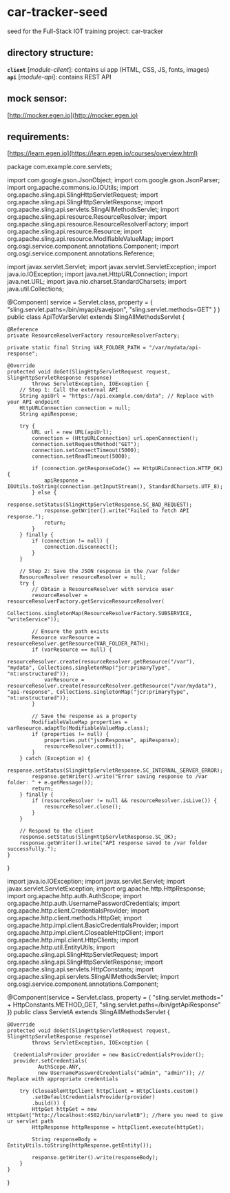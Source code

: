 # car-tracker-seed
seed for the Full-Stack IOT training project: car-tracker

## directory structure:

**`client`** [*module-client*]: contains ui app (HTML, CSS, JS, fonts, images)      
**`api`** [*module-api*]: contains REST API

## mock sensor: 
[http://mocker.egen.io](http://mocker.egen.io)

## requirements:
[https://learn.egen.io](https://learn.egen.io/courses/overview.html)


package com.example.core.servlets;

import com.google.gson.JsonObject;
import com.google.gson.JsonParser;
import org.apache.commons.io.IOUtils;
import org.apache.sling.api.SlingHttpServletRequest;
import org.apache.sling.api.SlingHttpServletResponse;
import org.apache.sling.api.servlets.SlingAllMethodsServlet;
import org.apache.sling.api.resource.ResourceResolver;
import org.apache.sling.api.resource.ResourceResolverFactory;
import org.apache.sling.api.resource.Resource;
import org.apache.sling.api.resource.ModifiableValueMap;
import org.osgi.service.component.annotations.Component;
import org.osgi.service.component.annotations.Reference;

import javax.servlet.Servlet;
import javax.servlet.ServletException;
import java.io.IOException;
import java.net.HttpURLConnection;
import java.net.URL;
import java.nio.charset.StandardCharsets;
import java.util.Collections;

@Component(
    service = Servlet.class,
    property = {
        "sling.servlet.paths=/bin/myapi/savejson",
        "sling.servlet.methods=GET"
    }
)
public class ApiToVarServlet extends SlingAllMethodsServlet {

    @Reference
    private ResourceResolverFactory resourceResolverFactory;

    private static final String VAR_FOLDER_PATH = "/var/mydata/api-response";

    @Override
    protected void doGet(SlingHttpServletRequest request, SlingHttpServletResponse response)
            throws ServletException, IOException {
        // Step 1: Call the external API
        String apiUrl = "https://api.example.com/data"; // Replace with your API endpoint
        HttpURLConnection connection = null;
        String apiResponse;

        try {
            URL url = new URL(apiUrl);
            connection = (HttpURLConnection) url.openConnection();
            connection.setRequestMethod("GET");
            connection.setConnectTimeout(5000);
            connection.setReadTimeout(5000);

            if (connection.getResponseCode() == HttpURLConnection.HTTP_OK) {
                apiResponse = IOUtils.toString(connection.getInputStream(), StandardCharsets.UTF_8);
            } else {
                response.setStatus(SlingHttpServletResponse.SC_BAD_REQUEST);
                response.getWriter().write("Failed to fetch API response.");
                return;
            }
        } finally {
            if (connection != null) {
                connection.disconnect();
            }
        }

        // Step 2: Save the JSON response in the /var folder
        ResourceResolver resourceResolver = null;
        try {
            // Obtain a ResourceResolver with service user
            resourceResolver = resourceResolverFactory.getServiceResourceResolver(
                    Collections.singletonMap(ResourceResolverFactory.SUBSERVICE, "writeService"));

            // Ensure the path exists
            Resource varResource = resourceResolver.getResource(VAR_FOLDER_PATH);
            if (varResource == null) {
                resourceResolver.create(resourceResolver.getResource("/var"), "mydata", Collections.singletonMap("jcr:primaryType", "nt:unstructured"));
                varResource = resourceResolver.create(resourceResolver.getResource("/var/mydata"), "api-response", Collections.singletonMap("jcr:primaryType", "nt:unstructured"));
            }

            // Save the response as a property
            ModifiableValueMap properties = varResource.adaptTo(ModifiableValueMap.class);
            if (properties != null) {
                properties.put("jsonResponse", apiResponse);
                resourceResolver.commit();
            }
        } catch (Exception e) {
            response.setStatus(SlingHttpServletResponse.SC_INTERNAL_SERVER_ERROR);
            response.getWriter().write("Error saving response to /var folder: " + e.getMessage());
            return;
        } finally {
            if (resourceResolver != null && resourceResolver.isLive()) {
                resourceResolver.close();
            }
        }

        // Respond to the client
        response.setStatus(SlingHttpServletResponse.SC_OK);
        response.getWriter().write("API response saved to /var folder successfully.");
    }
}


import java.io.IOException;
import javax.servlet.Servlet;
import javax.servlet.ServletException;
import org.apache.http.HttpResponse;
import org.apache.http.auth.AuthScope;
import org.apache.http.auth.UsernamePasswordCredentials;
import org.apache.http.client.CredentialsProvider;
import org.apache.http.client.methods.HttpGet;
import org.apache.http.impl.client.BasicCredentialsProvider;
import org.apache.http.impl.client.CloseableHttpClient;
import org.apache.http.impl.client.HttpClients;
import org.apache.http.util.EntityUtils;
import org.apache.sling.api.SlingHttpServletRequest;
import org.apache.sling.api.SlingHttpServletResponse;
import org.apache.sling.api.servlets.HttpConstants;
import org.apache.sling.api.servlets.SlingAllMethodsServlet;
import org.osgi.service.component.annotations.Component;

@Component(service = Servlet.class, property = {
    "sling.servlet.methods=" + HttpConstants.METHOD_GET,
    "sling.servlet.paths=/bin/getApiResponse"
})
public class ServletA extends SlingAllMethodsServlet {

    @Override
    protected void doGet(SlingHttpServletRequest request, SlingHttpServletResponse response)
            throws ServletException, IOException {
      
      CredentialsProvider provider = new BasicCredentialsProvider();
      provider.setCredentials(
              AuthScope.ANY,
              new UsernamePasswordCredentials("admin", "admin")); // Replace with appropriate credentials

        try (CloseableHttpClient httpClient = HttpClients.custom()
            .setDefaultCredentialsProvider(provider)
            .build()) {
            HttpGet httpGet = new HttpGet("http://localhost:4502/bin/servletB"); //here you need to give ur servlet path
            HttpResponse httpResponse = httpClient.execute(httpGet);

            String responseBody = EntityUtils.toString(httpResponse.getEntity());
            
            response.getWriter().write(responseBody);
        }
    }
}
